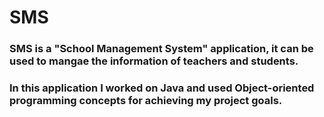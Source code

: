# SMS

### SMS is a "School Management System" application, it can be used to mangae the information of teachers and students.
### In this application I worked on Java and used Object-oriented programming concepts for achieving my project goals.
